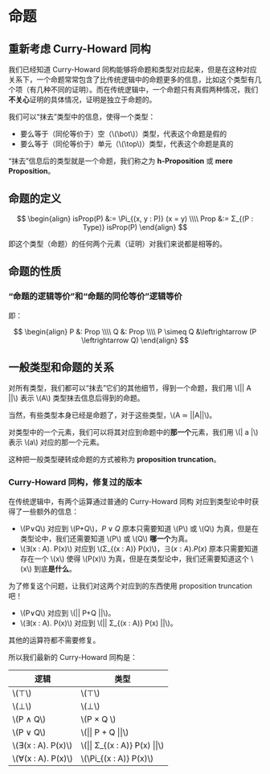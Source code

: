 # 命题

## 重新考虑 Curry-Howard 同构

我们已经知道 Curry-Howard 同构能够将命题和类型对应起来，但是在这种对应关系下，一个命题常常包含了比传统逻辑中的命题更多的信息，比如这个类型有几个项（有几种不同的证明）。而在传统逻辑中，一个命题只有真假两种情况，我们**不关心**证明的具体情况，证明是独立于命题的。

我们可以“抹去”类型中的信息，使得一个类型：

- 要么等于（同伦等价于）空（\\(\bot\\)）类型，代表这个命题是假的
- 要么等于（同伦等价于）单元（\\(\top\\)）类型，代表这个命题是真的

“抹去”信息后的类型就是一个命题，我们称之为 **h-Proposition** 或 **mere Proposition**。

## 命题的定义

$$
\begin{align}
isProp(P) &:= \Pi_{(x, y : P)} (x = y) \\\\
Prop &:= Σ_{(P : Type)} isProp(P)
\end{align}
$$

即这个类型（命题）的任何两个元素（证明）对我们来说都是相等的。

## 命题的性质

### “命题的逻辑等价”和“命题的同伦等价”逻辑等价

即：

$$
\begin{align}
P &: Prop \\\\
Q &: Prop \\\\
P \simeq Q &\leftrightarrow (P \leftrightarrow Q)
\end{align}
$$

## 一般类型和命题的关系

对所有类型，我们都可以“抹去”它们的其他细节，得到一个命题，我们用 \\(|| A ||\\) 表示 \\(A\\) 类型抹去信息后得到的命题。

当然，有些类型本身已经是命题了，对于这些类型，\\(A ≃ ||A||\\)。

对类型中的一个元素，我们可以将其对应到命题中的**那一个**元素，我们用 \\(| a |\\) 表示 \\(a\\) 对应的那一个元素。

这种把一般类型硬转成命题的方式被称为 **proposition truncation**。

### Curry-Howard 同构，修复过的版本

在传统逻辑中，有两个运算通过普通的 Curry-Howard 同构 对应到类型论中时获得了一些额外的信息：

- \\(P∨Q\\) 对应到 \\(P+Q\\)，$P ∨ Q$ 原本只需要知道 \\(P\\) 或 \\(Q\\) 为真，但是在类型论中，我们还需要知道 \\(P\\) 或 \\(Q\\) **哪一个**为真。
- \\(∃(x : A). P(x)\\) 对应到 \\(Σ_{(x : A)} P(x)\\)，$∃(x : A). P(x)$ 原本只需要知道存在一个 \\(x\\) 使得 \\(P(x)\\) 为真，但是在类型论中，我们还需要知道这个 \\(x\\) 到底**是什么**。

为了修复这个问题，让我们对这两个对应到的东西使用 proposition truncation 吧！

- \\(P∨Q\\) 对应到 \\(|| P+Q ||\\)。
- \\(∃(x : A). P(x)\\) 对应到 \\(|| Σ_{(x : A)} P(x) ||\\)。

其他的运算符都不需要修复。

所以我们最新的 Curry-Howard 同构是：

|  逻辑   | 类型  |
|  ----  | ----  |
| \\(⊤\\)  | \\(⊤\\) |
| \\(⊥\\)  | \\(⊥\\) |
| \\(P ∧ Q\\)  | \\(P × Q \\) |
| \\(P ∨ Q\\)  | \\(\|\| P + Q \|\|\\) |
| \\(∃(x : A). P(x)\\) | \\(\|\| Σ_{(x : A)} P(x) \|\|\\) |
| \\(∀(x : A). P(x)\\) | \\(\Pi_{(x : A)} P(x)\\) |
